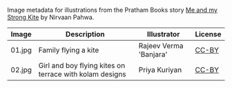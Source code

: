 Image metadata for illustrations from the Pratham Books story [Me and my Strong Kite](https://storyweaver.org.in/stories/1876-me-and-my-strong-kite) by Nirvaan Pahwa.

Image | Description | Illustrator | License
----- | ----------- | ----------- | -------
01.jpg | Family flying a kite  | Rajeev Verma 'Banjara' | [CC-BY](https://creativecommons.org/licenses/by/4.0/)
02.jpg | Girl and boy flying kites on terrace with kolam designs | Priya Kuriyan | [CC-BY](https://creativecommons.org/licenses/by/4.0/)